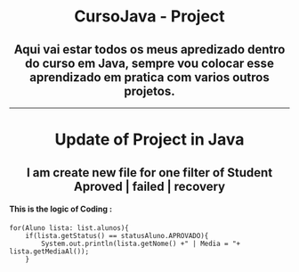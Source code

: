 <span class="titulo">
<h1>CursoJava - Project</h1>
<h2>
    Aqui vai estar todos os meus apredizado dentro do curso em Java,
    sempre vou colocar esse aprendizado em pratica com varios outros projetos.
</h2>

</span>

***

# Update of Project in Java
<h2>I am create new file for one filter of Student <br> Aproved | failed | recovery</h2>

#### This is the logic of Coding :
```
for(Aluno lista: list.alunos){
    if(lista.getStatus() == statusAluno.APROVADO){
        System.out.println(lista.getNome() +" | Media = "+ lista.getMediaAl());
    }  
```

<style>
h1{
    text-align: center;
}
h2{
    text-align: center;
}
</style>